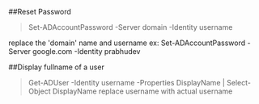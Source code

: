 ##Reset Password
>Set-ADAccountPassword -Server domain -Identity username

replace the 'domain' name and username ex: Set-ADAccountPassword -Server google.com -Identity prabhudev

##Display fullname of a user 
>Get-ADUser -Identity username -Properties DisplayName | Select-Object DisplayName
replace username with actual username
